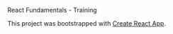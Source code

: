 React Fundamentals - Training

This project was bootstrapped with [Create React App](https://github.com/facebookincubator/create-react-app).
